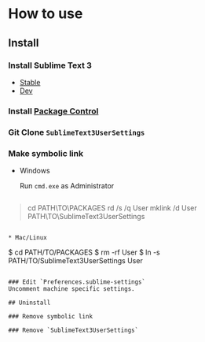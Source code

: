 # How to use

## Install

### Install Sublime Text 3
* [Stable](https://www.sublimetext.com/3)
* [Dev](https://www.sublimetext.com/3dev)

### Install [Package Control](https://packagecontrol.io/installation#st3)

### Git Clone `SublimeText3UserSettings`

### Make symbolic link
* Windows

  Run `cmd.exe` as Administrator

  ```
> cd PATH\TO\PACKAGES
> rd /s /q User
> mklink /d User PATH\TO\SublimeText3UserSettings
  ```

* Mac/Linux

  ```
$ cd PATH/TO/PACKAGES
$ rm -rf User
$ ln -s PATH/TO/SublimeText3UserSettings User
  ```

### Edit `Preferences.sublime-settings`
Uncomment machine specific settings.

## Uninstall

### Remove symbolic link

### Remove `SublimeText3UserSettings`
